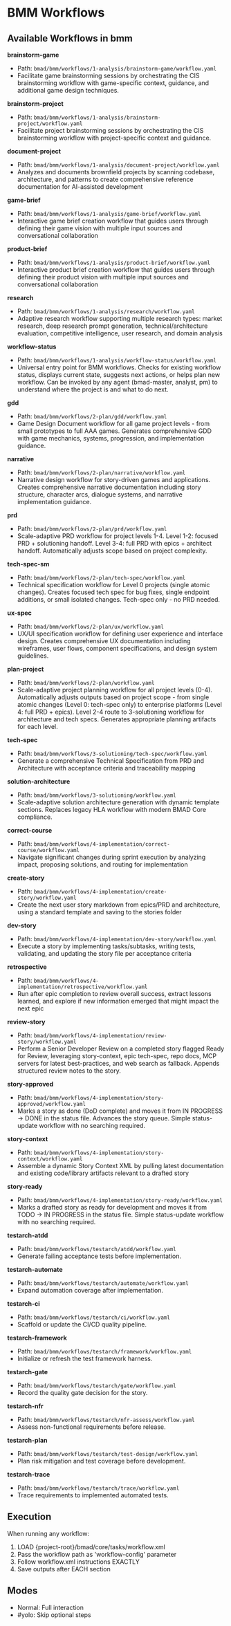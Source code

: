 # BMM Workflows

## Available Workflows in bmm

**brainstorm-game**

- Path: `bmad/bmm/workflows/1-analysis/brainstorm-game/workflow.yaml`
- Facilitate game brainstorming sessions by orchestrating the CIS brainstorming workflow with game-specific context, guidance, and additional game design techniques.

**brainstorm-project**

- Path: `bmad/bmm/workflows/1-analysis/brainstorm-project/workflow.yaml`
- Facilitate project brainstorming sessions by orchestrating the CIS brainstorming workflow with project-specific context and guidance.

**document-project**

- Path: `bmad/bmm/workflows/1-analysis/document-project/workflow.yaml`
- Analyzes and documents brownfield projects by scanning codebase, architecture, and patterns to create comprehensive reference documentation for AI-assisted development

**game-brief**

- Path: `bmad/bmm/workflows/1-analysis/game-brief/workflow.yaml`
- Interactive game brief creation workflow that guides users through defining their game vision with multiple input sources and conversational collaboration

**product-brief**

- Path: `bmad/bmm/workflows/1-analysis/product-brief/workflow.yaml`
- Interactive product brief creation workflow that guides users through defining their product vision with multiple input sources and conversational collaboration

**research**

- Path: `bmad/bmm/workflows/1-analysis/research/workflow.yaml`
- Adaptive research workflow supporting multiple research types: market research, deep research prompt generation, technical/architecture evaluation, competitive intelligence, user research, and domain analysis

**workflow-status**

- Path: `bmad/bmm/workflows/1-analysis/workflow-status/workflow.yaml`
- Universal entry point for BMM workflows. Checks for existing workflow status, displays current state, suggests next actions, or helps plan new workflow. Can be invoked by any agent (bmad-master, analyst, pm) to understand where the project is and what to do next.

**gdd**

- Path: `bmad/bmm/workflows/2-plan/gdd/workflow.yaml`
- Game Design Document workflow for all game project levels - from small prototypes to full AAA games. Generates comprehensive GDD with game mechanics, systems, progression, and implementation guidance.

**narrative**

- Path: `bmad/bmm/workflows/2-plan/narrative/workflow.yaml`
- Narrative design workflow for story-driven games and applications. Creates comprehensive narrative documentation including story structure, character arcs, dialogue systems, and narrative implementation guidance.

**prd**

- Path: `bmad/bmm/workflows/2-plan/prd/workflow.yaml`
- Scale-adaptive PRD workflow for project levels 1-4. Level 1-2: focused PRD + solutioning handoff. Level 3-4: full PRD with epics + architect handoff. Automatically adjusts scope based on project complexity.

**tech-spec-sm**

- Path: `bmad/bmm/workflows/2-plan/tech-spec/workflow.yaml`
- Technical specification workflow for Level 0 projects (single atomic changes). Creates focused tech spec for bug fixes, single endpoint additions, or small isolated changes. Tech-spec only - no PRD needed.

**ux-spec**

- Path: `bmad/bmm/workflows/2-plan/ux/workflow.yaml`
- UX/UI specification workflow for defining user experience and interface design. Creates comprehensive UX documentation including wireframes, user flows, component specifications, and design system guidelines.

**plan-project**

- Path: `bmad/bmm/workflows/2-plan/workflow.yaml`
- Scale-adaptive project planning workflow for all project levels (0-4). Automatically adjusts outputs based on project scope - from single atomic changes (Level 0: tech-spec only) to enterprise platforms (Level 4: full PRD + epics). Level 2-4 route to 3-solutioning workflow for architecture and tech specs. Generates appropriate planning artifacts for each level.

**tech-spec**

- Path: `bmad/bmm/workflows/3-solutioning/tech-spec/workflow.yaml`
- Generate a comprehensive Technical Specification from PRD and Architecture with acceptance criteria and traceability mapping

**solution-architecture**

- Path: `bmad/bmm/workflows/3-solutioning/workflow.yaml`
- Scale-adaptive solution architecture generation with dynamic template sections. Replaces legacy HLA workflow with modern BMAD Core compliance.

**correct-course**

- Path: `bmad/bmm/workflows/4-implementation/correct-course/workflow.yaml`
- Navigate significant changes during sprint execution by analyzing impact, proposing solutions, and routing for implementation

**create-story**

- Path: `bmad/bmm/workflows/4-implementation/create-story/workflow.yaml`
- Create the next user story markdown from epics/PRD and architecture, using a standard template and saving to the stories folder

**dev-story**

- Path: `bmad/bmm/workflows/4-implementation/dev-story/workflow.yaml`
- Execute a story by implementing tasks/subtasks, writing tests, validating, and updating the story file per acceptance criteria

**retrospective**

- Path: `bmad/bmm/workflows/4-implementation/retrospective/workflow.yaml`
- Run after epic completion to review overall success, extract lessons learned, and explore if new information emerged that might impact the next epic

**review-story**

- Path: `bmad/bmm/workflows/4-implementation/review-story/workflow.yaml`
- Perform a Senior Developer Review on a completed story flagged Ready for Review, leveraging story-context, epic tech-spec, repo docs, MCP servers for latest best-practices, and web search as fallback. Appends structured review notes to the story.

**story-approved**

- Path: `bmad/bmm/workflows/4-implementation/story-approved/workflow.yaml`
- Marks a story as done (DoD complete) and moves it from IN PROGRESS → DONE in the status file. Advances the story queue. Simple status-update workflow with no searching required.

**story-context**

- Path: `bmad/bmm/workflows/4-implementation/story-context/workflow.yaml`
- Assemble a dynamic Story Context XML by pulling latest documentation and existing code/library artifacts relevant to a drafted story

**story-ready**

- Path: `bmad/bmm/workflows/4-implementation/story-ready/workflow.yaml`
- Marks a drafted story as ready for development and moves it from TODO → IN PROGRESS in the status file. Simple status-update workflow with no searching required.

**testarch-atdd**

- Path: `bmad/bmm/workflows/testarch/atdd/workflow.yaml`
- Generate failing acceptance tests before implementation.

**testarch-automate**

- Path: `bmad/bmm/workflows/testarch/automate/workflow.yaml`
- Expand automation coverage after implementation.

**testarch-ci**

- Path: `bmad/bmm/workflows/testarch/ci/workflow.yaml`
- Scaffold or update the CI/CD quality pipeline.

**testarch-framework**

- Path: `bmad/bmm/workflows/testarch/framework/workflow.yaml`
- Initialize or refresh the test framework harness.

**testarch-gate**

- Path: `bmad/bmm/workflows/testarch/gate/workflow.yaml`
- Record the quality gate decision for the story.

**testarch-nfr**

- Path: `bmad/bmm/workflows/testarch/nfr-assess/workflow.yaml`
- Assess non-functional requirements before release.

**testarch-plan**

- Path: `bmad/bmm/workflows/testarch/test-design/workflow.yaml`
- Plan risk mitigation and test coverage before development.

**testarch-trace**

- Path: `bmad/bmm/workflows/testarch/trace/workflow.yaml`
- Trace requirements to implemented automated tests.

## Execution

When running any workflow:

1. LOAD {project-root}/bmad/core/tasks/workflow.xml
2. Pass the workflow path as 'workflow-config' parameter
3. Follow workflow.xml instructions EXACTLY
4. Save outputs after EACH section

## Modes

- Normal: Full interaction
- #yolo: Skip optional steps
